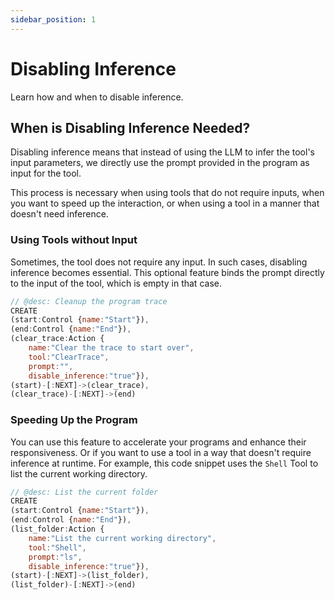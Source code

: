 ```yaml
---
sidebar_position: 1
---
```


# Disabling Inference

Learn how and when to disable inference.

## When is Disabling Inference Needed?

Disabling inference means that instead of using the LLM to infer the tool's input parameters, we directly use the prompt provided in the program as input for the tool.

This process is necessary when using tools that do not require inputs, when you want to speed up the interaction, or when using a tool in a manner that doesn't need inference.

### Using Tools without Input

Sometimes, the tool does not require any input. In such cases, disabling inference becomes essential. This optional feature binds the prompt directly to the input of the tool, which is empty in that case.

```javascript title="clear_trace.cypher"
// @desc: Cleanup the program trace
CREATE
(start:Control {name:"Start"}),
(end:Control {name:"End"}),
(clear_trace:Action {
    name:"Clear the trace to start over",
    tool:"ClearTrace",
    prompt:"",
    disable_inference:"true"}),
(start)-[:NEXT]->(clear_trace),
(clear_trace)-[:NEXT]->(end)
```

### Speeding Up the Program

You can use this feature to accelerate your programs and enhance their responsiveness.
Or if you want to use a tool in a way that doesn't require inference at runtime. For example, this code snippet uses the `Shell` Tool to list the current working directory.

```javascript title="list_current_folder.cypher"
// @desc: List the current folder
CREATE
(start:Control {name:"Start"}),
(end:Control {name:"End"}),
(list_folder:Action {
    name:"List the current working directory",
    tool:"Shell",
    prompt:"ls",
    disable_inference:"true"}),
(start)-[:NEXT]->(list_folder),
(list_folder)-[:NEXT]->(end)
```